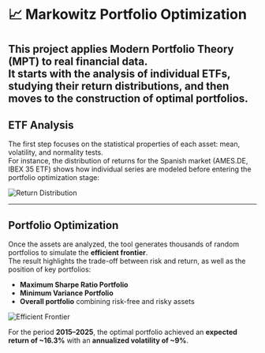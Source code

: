 # 📈 Markowitz Portfolio Optimization

This project applies **Modern Portfolio Theory (MPT)** to real financial data.  
It starts with the **analysis of individual ETFs**, studying their return distributions, and then moves to the construction of optimal portfolios. 
---

## ETF Analysis

The first step focuses on the statistical properties of each asset: mean, volatility, and normality tests.  
For instance, the distribution of returns for the Spanish market (AMES.DE, IBEX 35 ETF) shows how individual series are modeled before entering the portfolio optimization stage:

![Return Distribution](AMES.DE_return_distribution.png)  

---

## Portfolio Optimization

Once the assets are analyzed, the tool generates thousands of random portfolios to simulate the **efficient frontier**.  
The result highlights the trade-off between risk and return, as well as the position of key portfolios:

- **Maximum Sharpe Ratio Portfolio**  
- **Minimum Variance Portfolio**  
- **Overall portfolio** combining risk-free and risky assets  

![Efficient Frontier](efficient_frontier.png)  

For the period **2015–2025**, the optimal portfolio achieved an **expected return of ~16.3%** with an **annualized volatility of ~9%**.
